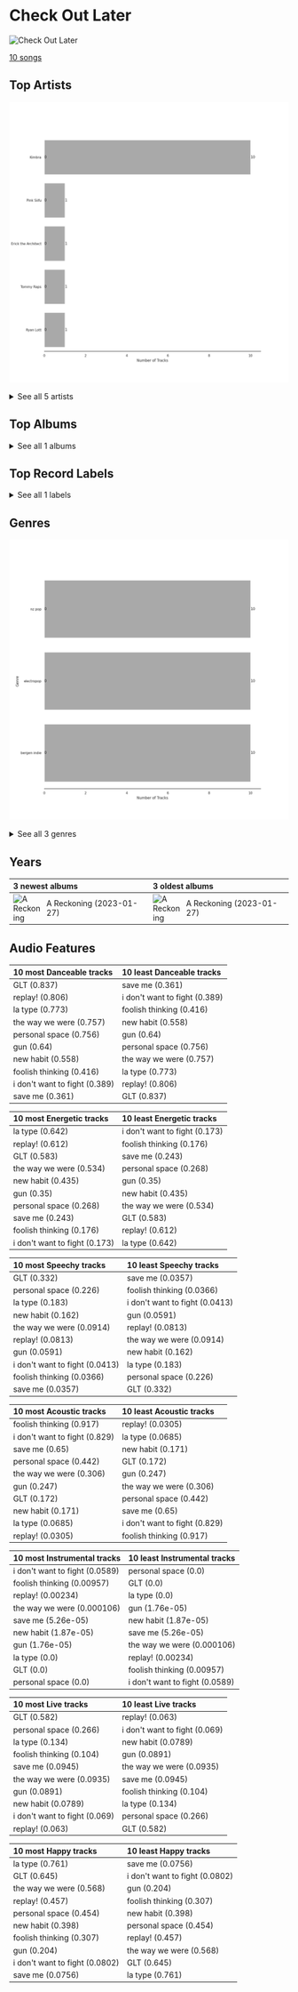 # Check Out Later


<img src="https://i.scdn.co/image/ab67616d0000b273c1b217d3bb2ef206b92cd968" alt="Check Out Later" width="100" />

[10 songs](tracks.md)

## Top Artists

![Bar chart of top 5 artists](../../images/playlists/check_out_later/artists.png)




<details>
<summary>See all 5 artists</summary>

| Number of Tracks | Art | Artist | 🔗 |
|---:|:---|:---|:---|
| 10 | <img src="https://i.scdn.co/image/ab6761610000e5eb4765d540a1ebedeb7c9637a2" alt="" width="50" /> | [Kimbra](../../artists/kimbra.md) | [🔗](https://open.spotify.com/artist/6hk7Yq1DU9QcCCrz9uc0Ti) |
| 1 | <img src="https://i.scdn.co/image/ab6761610000e5ebde30d7c86dfc0bc832b641a3" alt="" width="50" /> | Pink Siifu | [🔗](https://open.spotify.com/artist/40ZElxHldNyvn7x8WRC6fh) |
| 1 | <img src="https://i.scdn.co/image/ab6761610000e5eb681c41605634023c51b783b9" alt="" width="50" /> | Erick the Architect | [🔗](https://open.spotify.com/artist/2mQLwfvZtvtTbipKn3xHmK) |
| 1 | <img src="nan" alt="" width="50" /> | Tommy Raps | [🔗](https://open.spotify.com/artist/2jDVhHiltj9mEWoIGdBg3z) |
| 1 | <img src="https://i.scdn.co/image/ab6761610000e5eb53a4b7b7926630c0d69b0589" alt="" width="50" /> | Ryan Lott | [🔗](https://open.spotify.com/artist/0rLLyTr5rx0qYKb63MdVW9) |

</details>


## Top Albums




<details>
<summary>See all 1 albums</summary>

| Number of Tracks | Art | Album | Release Date | 🔗 |
|---:|:---|:---|:---|:---|
| 10 | <img src="https://i.scdn.co/image/ab67616d0000b273c1b217d3bb2ef206b92cd968" alt="" width="50" /> | A Reckoning | 2023-01-27 | [🔗](https://open.spotify.com/album/2LXTIciAcMZ6wa96d9sLnM) |

</details>


## Top Record Labels




<details>
<summary>See all 1 labels</summary>

| Number of Tracks | Label |
|---:|:---|
| 10 | [Kimbra](../../labels/kimbra.md) |

</details>


## Genres

![Bar chart of top 3 genres](../../images/playlists/check_out_later/genres.png)


<details>
<summary>See all 3 genres</summary>

| Number of Tracks | Genre |
|---:|:---|
| 10 | nz pop |
| 10 | [electropop](../../genres/electropop.md) |
| 10 | bergen indie |

</details>


## Years





| 3 newest albums | 3 oldest albums |
|:---|:---|
| <div style="display:flex; align-items:center;"><img src="https://i.scdn.co/image/ab67616d0000b273c1b217d3bb2ef206b92cd968" alt="A Reckoning" width="50" /> <span style="padding-left:10px;">A Reckoning (2023-01-27)</span></div> | <div style="display:flex; align-items:center;"><img src="https://i.scdn.co/image/ab67616d0000b273c1b217d3bb2ef206b92cd968" alt="A Reckoning" width="50" /> <span style="padding-left:10px;">A Reckoning (2023-01-27)</span></div> |
## Audio Features

| 10 most Danceable tracks | 10 least Danceable tracks |
|:---|:---|
| GLT (0.837) | save me (0.361) |
| replay! (0.806) | i don't want to fight (0.389) |
| la type (0.773) | foolish thinking (0.416) |
| the way we were (0.757) | new habit (0.558) |
| personal space (0.756) | gun (0.64) |
| gun (0.64) | personal space (0.756) |
| new habit (0.558) | the way we were (0.757) |
| foolish thinking (0.416) | la type (0.773) |
| i don't want to fight (0.389) | replay! (0.806) |
| save me (0.361) | GLT (0.837) |

| 10 most Energetic tracks | 10 least Energetic tracks |
|:---|:---|
| la type (0.642) | i don't want to fight (0.173) |
| replay! (0.612) | foolish thinking (0.176) |
| GLT (0.583) | save me (0.243) |
| the way we were (0.534) | personal space (0.268) |
| new habit (0.435) | gun (0.35) |
| gun (0.35) | new habit (0.435) |
| personal space (0.268) | the way we were (0.534) |
| save me (0.243) | GLT (0.583) |
| foolish thinking (0.176) | replay! (0.612) |
| i don't want to fight (0.173) | la type (0.642) |

| 10 most Speechy tracks | 10 least Speechy tracks |
|:---|:---|
| GLT (0.332) | save me (0.0357) |
| personal space (0.226) | foolish thinking (0.0366) |
| la type (0.183) | i don't want to fight (0.0413) |
| new habit (0.162) | gun (0.0591) |
| the way we were (0.0914) | replay! (0.0813) |
| replay! (0.0813) | the way we were (0.0914) |
| gun (0.0591) | new habit (0.162) |
| i don't want to fight (0.0413) | la type (0.183) |
| foolish thinking (0.0366) | personal space (0.226) |
| save me (0.0357) | GLT (0.332) |

| 10 most Acoustic tracks | 10 least Acoustic tracks |
|:---|:---|
| foolish thinking (0.917) | replay! (0.0305) |
| i don't want to fight (0.829) | la type (0.0685) |
| save me (0.65) | new habit (0.171) |
| personal space (0.442) | GLT (0.172) |
| the way we were (0.306) | gun (0.247) |
| gun (0.247) | the way we were (0.306) |
| GLT (0.172) | personal space (0.442) |
| new habit (0.171) | save me (0.65) |
| la type (0.0685) | i don't want to fight (0.829) |
| replay! (0.0305) | foolish thinking (0.917) |

| 10 most Instrumental tracks | 10 least Instrumental tracks |
|:---|:---|
| i don't want to fight (0.0589) | personal space (0.0) |
| foolish thinking (0.00957) | GLT (0.0) |
| replay! (0.00234) | la type (0.0) |
| the way we were (0.000106) | gun (1.76e-05) |
| save me (5.26e-05) | new habit (1.87e-05) |
| new habit (1.87e-05) | save me (5.26e-05) |
| gun (1.76e-05) | the way we were (0.000106) |
| la type (0.0) | replay! (0.00234) |
| GLT (0.0) | foolish thinking (0.00957) |
| personal space (0.0) | i don't want to fight (0.0589) |

| 10 most Live tracks | 10 least Live tracks |
|:---|:---|
| GLT (0.582) | replay! (0.063) |
| personal space (0.266) | i don't want to fight (0.069) |
| la type (0.134) | new habit (0.0789) |
| foolish thinking (0.104) | gun (0.0891) |
| save me (0.0945) | the way we were (0.0935) |
| the way we were (0.0935) | save me (0.0945) |
| gun (0.0891) | foolish thinking (0.104) |
| new habit (0.0789) | la type (0.134) |
| i don't want to fight (0.069) | personal space (0.266) |
| replay! (0.063) | GLT (0.582) |

| 10 most Happy tracks | 10 least Happy tracks |
|:---|:---|
| la type (0.761) | save me (0.0756) |
| GLT (0.645) | i don't want to fight (0.0802) |
| the way we were (0.568) | gun (0.204) |
| replay! (0.457) | foolish thinking (0.307) |
| personal space (0.454) | new habit (0.398) |
| new habit (0.398) | personal space (0.454) |
| foolish thinking (0.307) | replay! (0.457) |
| gun (0.204) | the way we were (0.568) |
| i don't want to fight (0.0802) | GLT (0.645) |
| save me (0.0756) | la type (0.761) |
